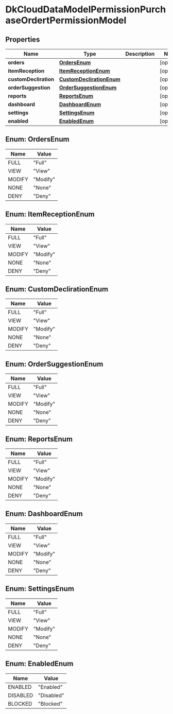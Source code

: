 
# DkCloudDataModelPermissionPurchaseOrdertPermissionModel

## Properties
Name | Type | Description | Notes
------------ | ------------- | ------------- | -------------
**orders** | [**OrdersEnum**](#OrdersEnum) |  |  [optional]
**itemReception** | [**ItemReceptionEnum**](#ItemReceptionEnum) |  |  [optional]
**customDecliration** | [**CustomDeclirationEnum**](#CustomDeclirationEnum) |  |  [optional]
**orderSuggestion** | [**OrderSuggestionEnum**](#OrderSuggestionEnum) |  |  [optional]
**reports** | [**ReportsEnum**](#ReportsEnum) |  |  [optional]
**dashboard** | [**DashboardEnum**](#DashboardEnum) |  |  [optional]
**settings** | [**SettingsEnum**](#SettingsEnum) |  |  [optional]
**enabled** | [**EnabledEnum**](#EnabledEnum) |  |  [optional]


<a name="OrdersEnum"></a>
## Enum: OrdersEnum
Name | Value
---- | -----
FULL | &quot;Full&quot;
VIEW | &quot;View&quot;
MODIFY | &quot;Modify&quot;
NONE | &quot;None&quot;
DENY | &quot;Deny&quot;


<a name="ItemReceptionEnum"></a>
## Enum: ItemReceptionEnum
Name | Value
---- | -----
FULL | &quot;Full&quot;
VIEW | &quot;View&quot;
MODIFY | &quot;Modify&quot;
NONE | &quot;None&quot;
DENY | &quot;Deny&quot;


<a name="CustomDeclirationEnum"></a>
## Enum: CustomDeclirationEnum
Name | Value
---- | -----
FULL | &quot;Full&quot;
VIEW | &quot;View&quot;
MODIFY | &quot;Modify&quot;
NONE | &quot;None&quot;
DENY | &quot;Deny&quot;


<a name="OrderSuggestionEnum"></a>
## Enum: OrderSuggestionEnum
Name | Value
---- | -----
FULL | &quot;Full&quot;
VIEW | &quot;View&quot;
MODIFY | &quot;Modify&quot;
NONE | &quot;None&quot;
DENY | &quot;Deny&quot;


<a name="ReportsEnum"></a>
## Enum: ReportsEnum
Name | Value
---- | -----
FULL | &quot;Full&quot;
VIEW | &quot;View&quot;
MODIFY | &quot;Modify&quot;
NONE | &quot;None&quot;
DENY | &quot;Deny&quot;


<a name="DashboardEnum"></a>
## Enum: DashboardEnum
Name | Value
---- | -----
FULL | &quot;Full&quot;
VIEW | &quot;View&quot;
MODIFY | &quot;Modify&quot;
NONE | &quot;None&quot;
DENY | &quot;Deny&quot;


<a name="SettingsEnum"></a>
## Enum: SettingsEnum
Name | Value
---- | -----
FULL | &quot;Full&quot;
VIEW | &quot;View&quot;
MODIFY | &quot;Modify&quot;
NONE | &quot;None&quot;
DENY | &quot;Deny&quot;


<a name="EnabledEnum"></a>
## Enum: EnabledEnum
Name | Value
---- | -----
ENABLED | &quot;Enabled&quot;
DISABLED | &quot;Disabled&quot;
BLOCKED | &quot;Blocked&quot;



